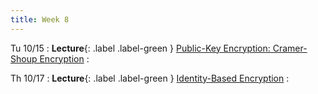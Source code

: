 ```yaml
---
title: Week 8
---
```


Tu 10/15
: **Lecture**{: .label .label-green } [Public-Key Encryption: Cramer-Shoup Encryption](assets/lecture-notes/collection-F24.pdf)
    : 

Th 10/17
: **Lecture**{: .label .label-green } [Identity-Based Encryption](assets/lecture-notes/collection-F24.pdf)
    : 
